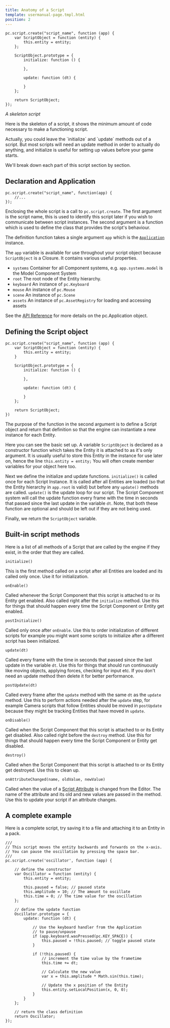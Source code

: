 ```yaml
---
title: Anatomy of a Script
template: usermanual-page.tmpl.html
position: 2
---
```


~~~js~~~
pc.script.create("script_name", function (app) {
    var ScriptObject = function (entity) {
        this.entity = entity;
    };

    ScriptObject.prototype = {
        initialize: function () {

        },

        update: function (dt) {

        }
    };

    return ScriptObject;
});
~~~
*A skeleton script*

Here is the skeleton of a script, it shows the minimum amount of code necessary to make a functioning script.

<div class="alert alert-info">
Actually, you could leave the `initialize` and `update` methods out of a script. But most scripts will need an update method in order to actually do anything, and initialize is useful for setting up values before your game starts.
</div>

We'll break down each part of this script section by section.

## Declaration and Application

~~~js~~~
pc.script.create("script_name", function(app) {
    //...
});
~~~

Enclosing the whole script is a call to `pc.script.create`. The first argument is the script name, this is used to identify this script later if you wish to communicate between script instances. The second argument is a function which is used to define the class that provides the script's behaviour.

The definition function takes a single argument `app` which is the [`Application`][1] instance.

The `app` variable is available for use throughout your script object because `ScriptObject` is a Closure. It contains various useful properties.

* `systems` Container for all Component systems, e.g. `app.systems.model` is the Model Component System
* `root` The root node of the Entity hierarchy.
* `keyboard` An instance of `pc.Keyboard`
* `mouse` An instance of `pc.Mouse`
* `scene` An instance of `pc.Scene`
* `assets` An instance of `pc.AssetRegistry` for loading and accessing assets

See the [API Reference][2] for more details on the pc.Application object.

## Defining the Script object

~~~js~~~
pc.script.create("script_name", function (app) {
    var ScriptObject = function (entity) {
        this.entity = entity;
    }

    ScriptObject.prototype = {
        initialize: function () {

        },

        update: function (dt) {

        }
    };

    return ScriptObject;
})
~~~

The purpose of the function in the second argument is to define a Script object and return that definition so that the engine can instantiate a new instance for each Entity.

Here you can see the basic set up. A variable `ScriptObject` is declared as a constructor function which takes the Entity it is attached to as it's only argument. It is usually useful to store this Entity in the instance for use later on, hence the line `this.entity = entity;` You will often create member variables for your object here too.

Next we define the initialize and update functions. `initialize()` is called once for each Script Instance. It is called after all Entities are loaded (so that the Entity hierarchy in `app.root` is valid) but before any `update()` methods are called.
`update()` is the update loop for our script. The Script Component system will call the update function every frame with the time in seconds that passed since the last update in the variable `dt`. Note, that both these function are optional and should be left out if they are not being used.

Finally, we return the `ScriptObject` variable.

## Built-in script methods

Here is a list of all methods of a Script that are called by the engine if they exist, in the order that they are called.

`initialize()`

This is the first method called on a script after all Entities are loaded and its called only once. Use it for initialization.

`onEnable()`

Called whenever the Script Component that this script is attached to or its Entity get enabled. Also called right after the `initialize` method. Use this for things that should happen every time the Script Component or Entity get enabled.

`postInitialize()`

Called only once after `onEnable`. Use this to order initialization of different scripts for example you might want some scripts to initialize after a different script has been initialized.

`update(dt)`

Called every frame with the time in seconds that passed since the last update in the variable `dt`. Use this for things that should run continuously like moving objects, applying forces, checking for input etc. If you don't need an update method then delete it for better performance.

`postUpdate(dt)`

Called every frame after the `update` method with the same `dt` as the `update` method. Use this to perform actions needed after the `update` step, for example Camera scripts that follow Entities should be moved in `postUpdate` because they might be tracking Entities that have moved in `update`.

`onDisable()`

Called when the Script Component that this script is attached to or its Entity get disabled. Also called right before the `destroy` method. Use this for things that should happen every time the Script Component or Entity get disabled.

`destroy()`

Called when the Script Component that this script is attached to or its Entity get destroyed. Use this to clean up.

`onAttributeChanged(name, oldValue, newValue)`

Called when the value of a [Script Attribute][3] is changed from the Editor. The name of the attribute and its old and new values are passed in the method. Use this to update your script if an attribute changes.

## A complete example

Here is a complete script, try saving it to a file and attaching it to an Entity in a pack.

~~~js~~~
///
// This script moves the entity backwards and forwards on the x-axis.
// You can pause the oscillation by pressing the space bar.
///
pc.script.create('oscillator', function (app) {

    // define the constructor
    var Oscillator = function (entity) {
        this.entity = entity;

        this.paused = false; // paused state
        this.amplitude = 10; // The amount to oscillate
        this.time = 0; // The time value for the oscillation
    };

    // define the update function
    Oscillator.prototype = {
        update: function (dt) {

            // Use the keyboard handler from the Application
            // to pause/unpause
            if (app.keyboard.wasPressed(pc.KEY_SPACE)) {
                this.paused = !this.paused; // toggle paused state
            }

            if (!this.paused) {
                // increment the time value by the frametime
                this.time += dt;

                // Calculate the new value
                var x = this.amplitude * Math.sin(this.time);

                // Update the x position of the Entity
                this.entity.setLocalPosition(x, 0, 0);
            }
        }
    };

    // return the class definition
    return Oscillator;
});
~~~

[1]: /user-manual/glossary#application
[2]: /engine/api/stable/symbols/pc.Application.html
[3]: /user-manual/scripting/script-attributes/

